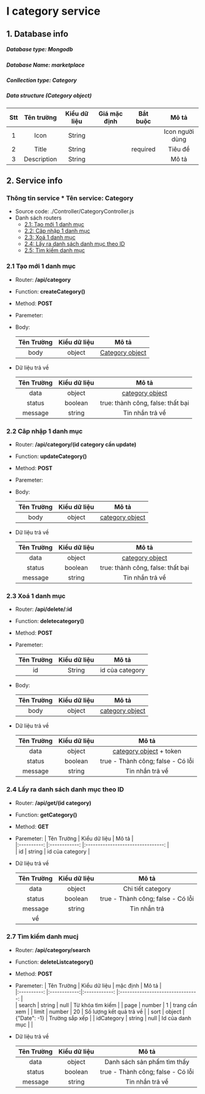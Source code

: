 # I category service
## 1. Database info
##### Database type: Mongodb
##### Database Name: marketplace
##### Conllection type: Category
##### Data structure (Category object)

|Stt|Tên trường| Kiểu dữ liệu | Giá mặc định | Bắt buộc | Mô tả |
|:------------------:|:------------------:  |:------------:    |:----------------:    |:--------:    |:--------------------------------------------------:  |  
|1| Icon              | String  |  |  | Icon người dùng |
|2| Title               | String  |  | required | Tiêu đề |
|3| Description               | String  |  |  | Mô tả |


## 2. Service info  
### Thông tin service * Tên service: **Category**  
* Source code: ./Controller/CategoryController.js  
* Danh sách routers  
   * [2.1: Tạo mới 1 danh mục](#21--Tạo-mới-1-danh-muc)  
   * [2.2: Câp nhập 1 danh mục](#22--Cập-nhập-1-danh-muc)  
   * [2.3: Xoá 1 danh mục](#2--Xoá-1-danh-muc)
   * [2.4: Lấy ra danh sách danh mục theo ID](#2--Lấy-ra-danh-sách-đơn-hàng-theo-ID)  
   * [2.5: Tìm kiếm danh mục](#2--Tìm-kiếm-danh-muc)


### 2.1  Tạo mới 1 danh mục
- Router: **/api/category**  
 - Function: **createCategory()**  
 - Method: **POST**
 - Paremeter: 
 - Body:

    | Tên Trường  | Kiểu dữ liệu     |               Mô tả                  |  
    |:----------:  |:------------:    |:--------------------------------:    |  
    |    body     |    object |         [ Category object](#data-structure-category-object)      |


- Dữ liệu trả về

    | Tên Trường   | Kiểu dữ liệu     |                        Mô tả                         |  
    |:----------:  |:------------:    |:---------------------------------------------------: |  
    |   data      |    object        | [ category object](#data-structure-category-object)|  
    |   status     |    boolean         | true: thành công, false: thất bại                          |  
    |   message    |    string        | Tin nhắn trả về                                      |  

### 2.2 Câp nhập 1 danh mục
- Router: **/api/category/(id category cần update)**  
 - Function: **updateCategory()**  
 - Method: **POST**
 - Paremeter: 
 - Body:

    | Tên Trường  | Kiểu dữ liệu     |               Mô tả                  |  
    |:----------:  |:------------:    |:--------------------------------:    |  
    |    body     |    object |         [ category object](#data-structure-category-object)      |


- Dữ liệu trả về

    | Tên Trường   | Kiểu dữ liệu     |                        Mô tả                         |  
    |:----------:  |:------------:    |:---------------------------------------------------: |  
    |   data      |    object        | [ category object](#data-structure-category-object)|  
    |   status     |    boolean         | true: thành công, false: thất bại                          |  
    |   message    |    string        | Tin nhắn trả về    
    
    
### 2.3 Xoá 1 danh mục
- Router: **/api/delete/:id**  
 - Function: **deletecategory()**  
 - Method: **POST**
 - Paremeter: 
        
    | Tên Trường  | Kiểu dữ liệu     |               Mô tả                  |  
    |:----------:  |:------------:    |:--------------------------------:    |  
    |    id     |    String  |         id của category      |

 - Body:

    | Tên Trường  | Kiểu dữ liệu     |               Mô tả                  |  
    |:----------:  |:------------:    |:--------------------------------:    |  
    |    body     |    object |         [ category object](#data-structure-product-object)      |

- Dữ liệu trả về

    | Tên Trường   | Kiểu dữ liệu     |                        Mô tả                         |  
    |:----------:  |:------------:    |:---------------------------------------------------: |  
    |   data      |    object        | [ category object](#data-structure-product-object)  + token    |  
    |   status     |    boolean         | true - Thành công; false - Có lỗi                           |  
    |   message    |    string        | Tin nhắn trả về                                      |                                    |  

### 2.4 Lấy ra danh sách danh mục theo ID
 - Router: **/api/get/(id category)**  
 - Function: **getCategory()**  
 - Method: **GET**
 - Paremeter:
   | Tên Trường  | Kiểu dữ liệu     |              Mô tả                  |  
    |:----------:  |:------------:   |:--------------------------------:    |  
    |    id     |    string |          id của category      |

- Dữ liệu trả về

    | Tên Trường   | Kiểu dữ liệu     |                        Mô tả                         |  
    |:----------:  |:------------:    |:---------------------------------------------------: |  
    |   data      |    object        |  Chi tiết category   |  
    |   status     |    boolean         | true - Thành công; false - Có lỗi                           |  
    |   message    |    string        | Tin nhắn trả 
    về                                      |  
    



### 2.7 Tìm kiếm danh mucj
- Router: **/api/category/search**  
 - Function: **deleteListcategory()**  
 - Method: **POST**
 - Paremeter: 
    | Tên Trường  | Kiểu dữ liệu     | mặc định |               Mô tả                  |  
    |:----------:  |:------------:|:------------:    |:--------------------------------:    |  
    |    search     |    string | null |         Từ khóa tìm kiếm      |
    |    page     |    number | 1 |         trang cần xem     |
    |    limit     |    number | 20 |         Số lượng kết quả trả về      |
    |    sort     |    object | {"Date": -1} |         Trường sắp xếp      |
    |    idCategory     |    string | null |         Id của danh mục      |
      |

- Dữ liệu trả về

    | Tên Trường   | Kiểu dữ liệu     |                        Mô tả                         |  
    |:----------:  |:------------:    |:---------------------------------------------------: |  
    |   data      |    object        |  Danh sách sản phấm tìm thấy   |  
    |   status     |    boolean         | true - Thành công; false - Có lỗi                           |  
    |   message    |    string        | Tin nhắn trả về                                      |  